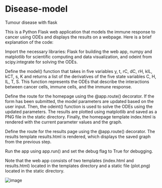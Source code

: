 # Disease-model
Tumour disease with flask


This is a Python Flask web application that models the immune response to cancer using ODEs and displays the results on a webpage. Here is a brief explanation of the code:

Import the necessary libraries: Flask for building the web app, numpy and matplotlib for scientific computing and data visualization, and odeint from scipy.integrate for solving the ODEs.

Define the model() function that takes in five variables y, t, rC, dC, rH, kIL, kCT, s, K and returns a list of the derivatives of the five state variables C, H, IL, T, S. This function represents the ODEs that describe the interactions between cancer cells, immune cells, and the immune response.

Define the route for the homepage using the @app.route() decorator. If the form has been submitted, the model parameters are updated based on the user input. Then, the odeint() function is used to solve the ODEs using the updated parameters. The results are plotted using matplotlib and saved as a PNG file in the static directory. Finally, the homepage template index.html is rendered with the current parameter values and the graph.

Define the route for the results page using the @app.route() decorator. The results template results.html is rendered, which displays the saved graph from the previous step.

Run the app using app.run() and set the debug flag to True for debugging.

Note that the web app consists of two templates (index.html and results.html) located in the templates directory and a static file (plot.png) located in the static directory.


![image](https://user-images.githubusercontent.com/57437701/222965327-303e9980-34de-45a6-b250-a80a85edc428.png)
